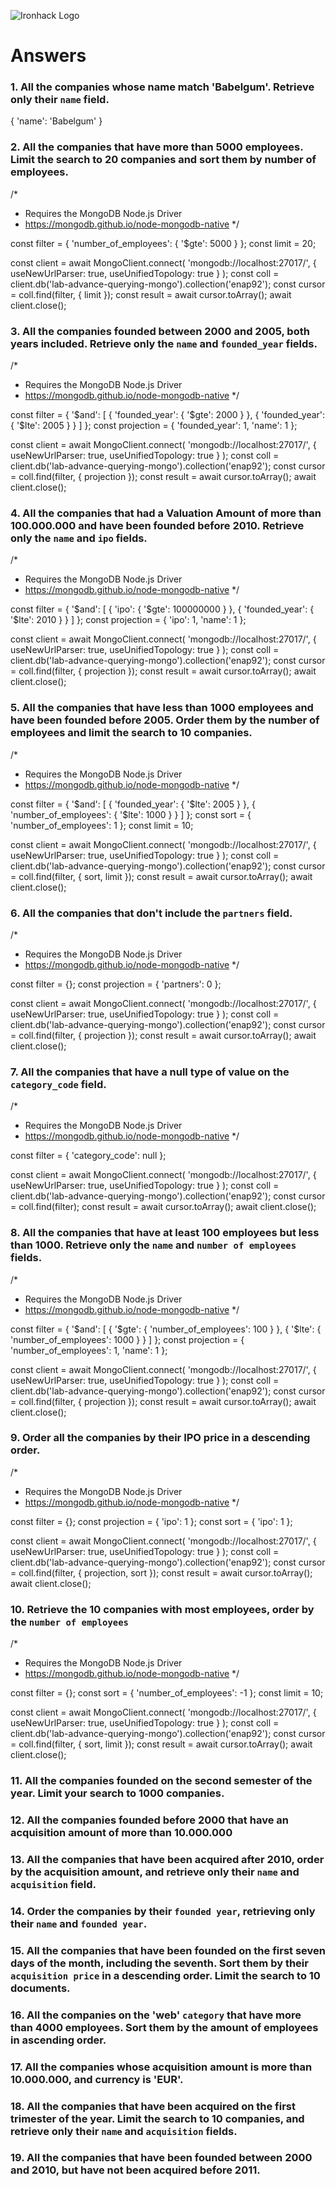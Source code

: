 ![Ironhack Logo](https://i.imgur.com/1QgrNNw.png)

# Answers

### 1. All the companies whose name match 'Babelgum'. Retrieve only their `name` field.

<!-- Your Code Goes Here -->

{
'name': 'Babelgum'
}

### 2. All the companies that have more than 5000 employees. Limit the search to 20 companies and sort them by **number of employees**.

<!-- Your Code Goes Here -->

/\*

- Requires the MongoDB Node.js Driver
- https://mongodb.github.io/node-mongodb-native
  \*/

const filter = {
'number_of_employees': {
'$gte': 5000
}
};
const limit = 20;

const client = await MongoClient.connect(
'mongodb://localhost:27017/',
{ useNewUrlParser: true, useUnifiedTopology: true }
);
const coll = client.db('lab-advance-querying-mongo').collection('enap92');
const cursor = coll.find(filter, { limit });
const result = await cursor.toArray();
await client.close();

### 3. All the companies founded between 2000 and 2005, both years included. Retrieve only the `name` and `founded_year` fields.

<!-- Your Code Goes Here -->

/\*

- Requires the MongoDB Node.js Driver
- https://mongodb.github.io/node-mongodb-native
  \*/

const filter = {
'$and': [
    {
      'founded_year': {
        '$gte': 2000
}
}, {
'founded_year': {
'$lte': 2005
}
}
]
};
const projection = {
'founded_year': 1,
'name': 1
};

const client = await MongoClient.connect(
'mongodb://localhost:27017/',
{ useNewUrlParser: true, useUnifiedTopology: true }
);
const coll = client.db('lab-advance-querying-mongo').collection('enap92');
const cursor = coll.find(filter, { projection });
const result = await cursor.toArray();
await client.close();

### 4. All the companies that had a Valuation Amount of more than 100.000.000 and have been founded before 2010. Retrieve only the `name` and `ipo` fields.

<!-- Your Code Goes Here -->

/\*

- Requires the MongoDB Node.js Driver
- https://mongodb.github.io/node-mongodb-native
  \*/

const filter = {
'$and': [
    {
      'ipo': {
        '$gte': 100000000
}
}, {
'founded_year': {
'$lte': 2010
}
}
]
};
const projection = {
'ipo': 1,
'name': 1
};

const client = await MongoClient.connect(
'mongodb://localhost:27017/',
{ useNewUrlParser: true, useUnifiedTopology: true }
);
const coll = client.db('lab-advance-querying-mongo').collection('enap92');
const cursor = coll.find(filter, { projection });
const result = await cursor.toArray();
await client.close();

### 5. All the companies that have less than 1000 employees and have been founded before 2005. Order them by the number of employees and limit the search to 10 companies.

<!-- Your Code Goes Here -->

/\*

- Requires the MongoDB Node.js Driver
- https://mongodb.github.io/node-mongodb-native
  \*/

const filter = {
'$and': [
    {
      'founded_year': {
        '$lte': 2005
}
}, {
'number_of_employees': {
'$lte': 1000
}
}
]
};
const sort = {
'number_of_employees': 1
};
const limit = 10;

const client = await MongoClient.connect(
'mongodb://localhost:27017/',
{ useNewUrlParser: true, useUnifiedTopology: true }
);
const coll = client.db('lab-advance-querying-mongo').collection('enap92');
const cursor = coll.find(filter, { sort, limit });
const result = await cursor.toArray();
await client.close();

### 6. All the companies that don't include the `partners` field.

<!-- Your Code Goes Here -->

/\*

- Requires the MongoDB Node.js Driver
- https://mongodb.github.io/node-mongodb-native
  \*/

const filter = {};
const projection = {
'partners': 0
};

const client = await MongoClient.connect(
'mongodb://localhost:27017/',
{ useNewUrlParser: true, useUnifiedTopology: true }
);
const coll = client.db('lab-advance-querying-mongo').collection('enap92');
const cursor = coll.find(filter, { projection });
const result = await cursor.toArray();
await client.close();

### 7. All the companies that have a null type of value on the `category_code` field.

<!-- Your Code Goes Here -->

/\*

- Requires the MongoDB Node.js Driver
- https://mongodb.github.io/node-mongodb-native
  \*/

const filter = {
'category_code': null
};

const client = await MongoClient.connect(
'mongodb://localhost:27017/',
{ useNewUrlParser: true, useUnifiedTopology: true }
);
const coll = client.db('lab-advance-querying-mongo').collection('enap92');
const cursor = coll.find(filter);
const result = await cursor.toArray();
await client.close();

### 8. All the companies that have at least 100 employees but less than 1000. Retrieve only the `name` and `number of employees` fields.

<!-- Your Code Goes Here -->

/\*

- Requires the MongoDB Node.js Driver
- https://mongodb.github.io/node-mongodb-native
  \*/

const filter = {
'$and': [
    {
      '$gte': {
'number_of_employees': 100
}
}, {
'$lte': {
'number_of_employees': 1000
}
}
]
};
const projection = {
'number_of_employees': 1,
'name': 1
};

const client = await MongoClient.connect(
'mongodb://localhost:27017/',
{ useNewUrlParser: true, useUnifiedTopology: true }
);
const coll = client.db('lab-advance-querying-mongo').collection('enap92');
const cursor = coll.find(filter, { projection });
const result = await cursor.toArray();
await client.close();

### 9. Order all the companies by their IPO price in a descending order.

<!-- Your Code Goes Here -->

/\*

- Requires the MongoDB Node.js Driver
- https://mongodb.github.io/node-mongodb-native
  \*/

const filter = {};
const projection = {
'ipo': 1
};
const sort = {
'ipo': 1
};

const client = await MongoClient.connect(
'mongodb://localhost:27017/',
{ useNewUrlParser: true, useUnifiedTopology: true }
);
const coll = client.db('lab-advance-querying-mongo').collection('enap92');
const cursor = coll.find(filter, { projection, sort });
const result = await cursor.toArray();
await client.close();

### 10. Retrieve the 10 companies with most employees, order by the `number of employees`

<!-- Your Code Goes Here -->

/\*

- Requires the MongoDB Node.js Driver
- https://mongodb.github.io/node-mongodb-native
  \*/

const filter = {};
const sort = {
'number_of_employees': -1
};
const limit = 10;

const client = await MongoClient.connect(
'mongodb://localhost:27017/',
{ useNewUrlParser: true, useUnifiedTopology: true }
);
const coll = client.db('lab-advance-querying-mongo').collection('enap92');
const cursor = coll.find(filter, { sort, limit });
const result = await cursor.toArray();
await client.close();

### 11. All the companies founded on the second semester of the year. Limit your search to 1000 companies.

<!-- Your Code Goes Here -->

### 12. All the companies founded before 2000 that have an acquisition amount of more than 10.000.000

<!-- Your Code Goes Here -->

### 13. All the companies that have been acquired after 2010, order by the acquisition amount, and retrieve only their `name` and `acquisition` field.

<!-- Your Code Goes Here -->

### 14. Order the companies by their `founded year`, retrieving only their `name` and `founded year`.

<!-- Your Code Goes Here -->

### 15. All the companies that have been founded on the first seven days of the month, including the seventh. Sort them by their `acquisition price` in a descending order. Limit the search to 10 documents.

<!-- Your Code Goes Here -->

### 16. All the companies on the 'web' `category` that have more than 4000 employees. Sort them by the amount of employees in ascending order.

<!-- Your Code Goes Here -->

### 17. All the companies whose acquisition amount is more than 10.000.000, and currency is 'EUR'.

<!-- Your Code Goes Here -->

### 18. All the companies that have been acquired on the first trimester of the year. Limit the search to 10 companies, and retrieve only their `name` and `acquisition` fields.

<!-- Your Code Goes Here -->

### 19. All the companies that have been founded between 2000 and 2010, but have not been acquired before 2011.

<!-- Your Code Goes Here -->

